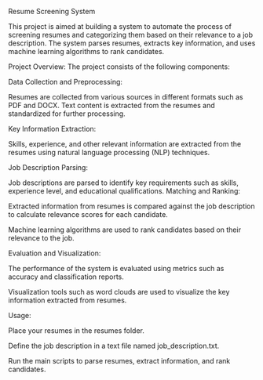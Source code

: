 Resume Screening System

This project is aimed at building a system to automate the process of screening resumes and categorizing them based on their relevance to a job description. The system parses resumes, extracts key information, and uses machine learning algorithms to rank candidates.

Project Overview:
The project consists of the following components:

Data Collection and Preprocessing:

Resumes are collected from various sources in different formats such as PDF and DOCX.
Text content is extracted from the resumes and standardized for further processing.

Key Information Extraction:

Skills, experience, and other relevant information are extracted from the resumes using natural language processing (NLP) techniques.

Job Description Parsing:

Job descriptions are parsed to identify key requirements such as skills, experience level, and educational qualifications.
Matching and Ranking:

Extracted information from resumes is compared against the job description to calculate relevance scores for each candidate.

Machine learning algorithms are used to rank candidates based on their relevance to the job.

Evaluation and Visualization:

The performance of the system is evaluated using metrics such as accuracy and classification reports.

Visualization tools such as word clouds are used to visualize the key information extracted from resumes.

Usage:

Place your resumes in the resumes folder.

Define the job description in a text file named job_description.txt.

Run the main scripts to parse resumes, extract information, and rank candidates.
